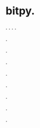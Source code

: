 # bitpy.
.
.
.
.












.






















































.
























.



























.

















































































.































































.































































































.




.
